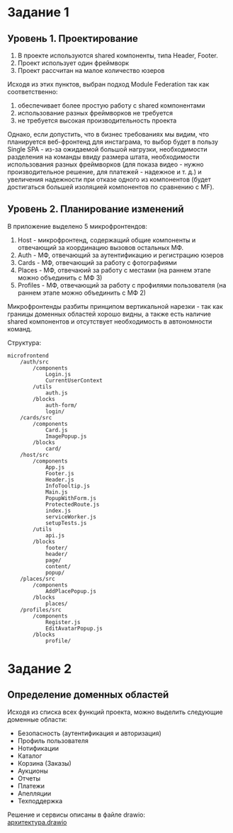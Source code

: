 # Задание 1

## Уровень 1. Проектирование
1. В проекте используются shared компоненты, типа Header, Footer.
2. Проект использует один фреймворк
3. Проект рассчитан на малое количество юзеров

Исходя из этих пунктов, выбран подход Module Federation так как соответственно:
1. обеспечивает более простую работу с shared компонентами
2. использование разных фреймворков не требуется
3. не требуется высокая производительность проекта

Однако, если допустить, что в бизнес требованиях мы видим, что планируется веб-фронтенд для инстаграма, 
то выбор будет в пользу Single SPA - из-за ожидаемой большой нагрузки, необходимости разделения на 
команды ввиду размера штата, необходимости использования разных фреймворков (для показа видео - нужно
производительное решение, для платежей - надежное и т. д.) и увеличения надежности при отказе одного из
компонентов (будет достигаться большей изоляцией компонентов по сравнению с MF).

## Уровень 2. Планирование изменений

В приложение выделено 5 микрофронтендов:
1. Host - микрофронтенд, содержащий общие компоненты и отвечающий за координацию вызовов остальных МФ.
2. Auth - МФ, отвечающий за аутентификацию и регистрацию юзеров
3. Cards - МФ, отвечающий за работу с фотографиями
4. Places - МФ, отвечаюий за работу с местами (на раннем этапе можно объединить с МФ 3)
5. Profiles - МФ, отвечающий за работу с профилями пользователя (на раннем этапе можно объединить с МФ 2)

Микрофронтенды разбиты принципом вертикальной нарезки - так как границы доменных областей хорошо видны, а 
также есть наличие shared компонентов и отсутствует необходимость в автономности команд.
    

Структура:
```
microfrontend
    /auth/src
        /components
            Login.js
            CurrentUserContext
        /utils
            auth.js
        /blocks
            auth-form/
            login/
    /cards/src
        /components
            Card.js
            ImagePopup.js
        /blocks
            card/
    /host/src
        /components
            App.js
            Footer.js
            Header.js
            InfoTooltip.js
            Main.js
            PopupWithForm.js
            ProtectedRoute.js
            index.js
            serviceWorker.js
            setupTests.js
        /utils
            api.js
        /blocks
            footer/
            header/
            page/
            content/
            popup/
    /places/src
        /components
            AddPlacePopup.js
        /blocks
            places/
    /profiles/src
        /components
            Register.js
            EditAvatarPopup.js
        /blocks
            profile/
```
# Задание 2
## Определение доменных областей
Исходя из списка всех функций проекта, можно выделить следующие доменные области:
- Безопасность (аутентификация и авторизация)
- Профиль пользователя
- Нотификации 
- Каталог
- Корзина (Заказы)
- Аукционы
- Отчеты
- Платежи
- Апелляции
- Техподдержка

Решение и сервисы описаны в файле drawio:\
[архитектура.drawio](./microservices.drawio)
